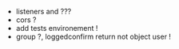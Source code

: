 * listeners and ???
* cors ?
* add tests environement !
* group ?, loggedconfirm return not object user !